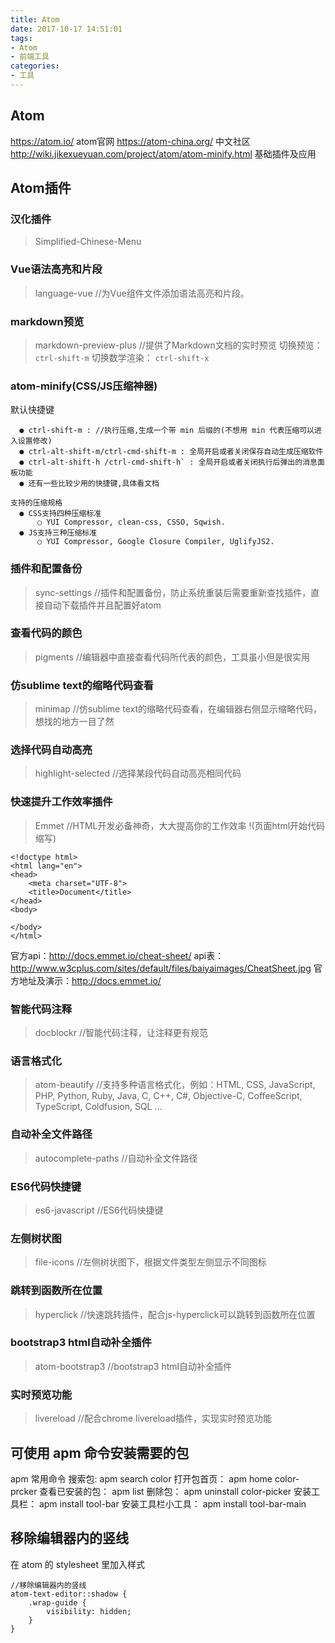 ```yaml
---
title: Atom
date: 2017-10-17 14:51:01
tags:
- Atom
- 前端工具
categories:
- 工具
---
```


## Atom

https://atom.io/     atom官网
https://atom-china.org/   中文社区
http://wiki.jikexueyuan.com/project/atom/atom-minify.html     基础插件及应用

## Atom插件

### 汉化插件
> Simplified-Chinese-Menu

### Vue语法高亮和片段
> language-vue //为Vue组件文件添加语法高亮和片段。

### markdown预览
> markdown-preview-plus //提供了Markdown文档的实时预览
切换预览： `ctrl-shift-m`
切换数学渲染： `ctrl-shift-x`

### atom-minify(CSS/JS压缩神器)
默认快捷键
```
  ● ctrl-shift-m : //执行压缩,生成一个带 min 后缀的(不想用 min 代表压缩可以进入设置修改)
  ● ctrl-alt-shift-m/ctrl-cmd-shift-m : 全局开启或者关闭保存自动生成压缩软件
  ● ctrl-alt-shift-h /ctrl-cmd-shift-h` : 全局开启或者关闭执行后弹出的消息面板功能
  ● 还有一些比较少用的快捷键,具体看文档

支持的压缩规格
  ● CSS支持四种压缩标准
      ○ YUI Compressor, clean-css, CSSO, Sqwish.
  ● JS支持三种压缩标准
      ○ YUI Compressor, Google Closure Compiler, UglifyJS2.
```
### 插件和配置备份
> sync-settings  //插件和配置备份，防止系统重装后需要重新查找插件，直接自动下载插件并且配置好atom

### 查看代码的颜色
> pigments //编辑器中直接查看代码所代表的颜色，工具虽小但是很实用

### 仿sublime text的缩略代码查看
> minimap //仿sublime text的缩略代码查看，在编辑器右侧显示缩略代码，想找的地方一目了然

### 选择代码自动高亮
> highlight-selected  //选择某段代码自动高亮相同代码

### 快速提升工作效率插件
> Emmet  //HTML开发必备神奇，大大提高你的工作效率
!(页面html开始代码缩写)

```
<!doctype html>
<html lang="en">
<head>
    <meta charset="UTF-8">
    <title>Document</title>
</head>
<body>

</body>
</html>
```
官方api：http://docs.emmet.io/cheat-sheet/
api表：http://www.w3cplus.com/sites/default/files/baiyaimages/CheatSheet.jpg
官方地址及演示：http://docs.emmet.io/

### 智能代码注释
> docblockr //智能代码注释，让注释更有规范

### 语言格式化
> atom-beautify //支持多种语言格式化，例如：HTML, CSS, JavaScript, PHP, Python, Ruby, Java, C, C++, C#, Objective-C, CoffeeScript, TypeScript, Coldfusion, SQL …

### 自动补全文件路径
> autocomplete-paths  //自动补全文件路径

### ES6代码快捷键
> es6-javascript  //ES6代码快捷键

### 左侧树状图
> file-icons //左侧树状图下，根据文件类型左侧显示不同图标

### 跳转到函数所在位置
> hyperclick  //快速跳转插件，配合js-hyperclick可以跳转到函数所在位置

### bootstrap3 html自动补全插件
> atom-bootstrap3  //bootstrap3 html自动补全插件

### 实时预览功能
> livereload  //配合chrome livereload插件，实现实时预览功能


## 可使用 apm 命令安装需要的包
apm 常用命令
搜索包: apm search color
打开包首页： apm home color-prcker
查看已安装的包： apm list
删除包： apm uninstall color-picker
安装工具栏： apm install tool-bar
安装工具栏小工具： apm install tool-bar-main

## 移除编辑器内的竖线
在 atom 的 stylesheet 里加入样式
```
//移除编辑器内的竖线
atom-text-editor::shadow {  
    .wrap-guide {  
        visibility: hidden;  
    }  
}  
```
